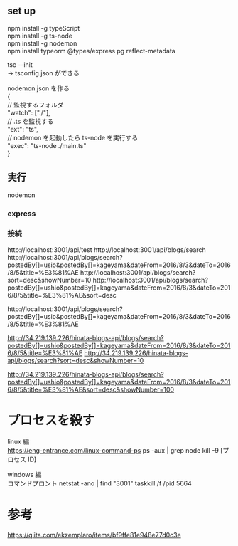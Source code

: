 ## set up

npm install -g typeScript  
npm install -g ts-node  
npm install -g nodemon  
npm install typeorm @types/express pg reflect-metadata

tsc --init  
-> tsconfig.json ができる

nodemon.json を作る  
{  
 // 監視するフォルダ  
 "watch": ["./"],  
 // .ts を監視する  
 "ext": "ts",  
 // nodemon を起動したら ts-node を実行する  
 "exec": "ts-node ./main.ts"  
}

## 実行

nodemon

### express

### 接続

http://localhost:3001/api/test
http://localhost:3001/api/blogs/search
http://localhost:3001/api/blogs/search?postedBy[]=usio&postedBy[]=kageyama&dateFrom=2016/8/3&dateTo=2016/8/5&title=%E3%81%AE
http://localhost:3001/api/blogs/search?sort=desc&showNumber=10
http://localhost:3001/api/blogs/search?postedBy[]=ushio&postedBy[]=kageyama&dateFrom=2016/8/3&dateTo=2016/8/5&title=%E3%81%AE&sort=desc

http://localhost:3001/api/blogs/search?postedBy[]=usio&postedBy[]=kageyama&dateFrom=2016/8/3&dateTo=2016/8/5&title=%E3%81%AE

http://34.219.139.226/hinata-blogs-api/blogs/search?postedBy[]=ushio&postedBy[]=kageyama&dateFrom=2016/8/3&dateTo=2016/8/5&title=%E3%81%AE
http://34.219.139.226/hinata-blogs-api/blogs/search?sort=desc&showNumber=10

http://34.219.139.226/hinata-blogs-api/blogs/search?postedBy[]=ushio&postedBy[]=kageyama&dateFrom=2016/8/3&dateTo=2016/8/5&title=%E3%81%AE&sort=desc&showNumber=100

# プロセスを殺す

linux 編  
https://eng-entrance.com/linux-command-ps
ps -aux | grep node
kill -9 [プロセス ID]

windows 編  
コマンドプロント
netstat -ano | find "3001"
taskkill /f /pid 5664

# 参考

https://qiita.com/ekzemplaro/items/bf9ffe81e948e77d0c3e
